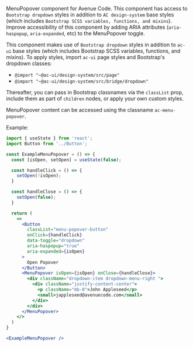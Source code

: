 MenuPopover component for Avenue Code.
This component has access to `Bootstrap dropdown` styles in addition to `AC design-system` base styles (which includes `Bootstrap SCSS variables, functions, and mixins`). 
Improve accessibility of this component by adding ARIA attributes (`aria-haspopup`, `aria-expanded`, etc) to the MenuPopover toggle.

This component makes use of `Bootstrap dropdown` styles in addition to `ac-ui` base styles (which includes Bootstrap SCSS variables, functions, and mixins).
To apply styles, import `ac-ui` page styles and Bootstrap's dropdown classes:
  * `@import "~@ac-ui/design-system/src/page"`
  * `@import "~@ac-ui/design-system/src/bridge/dropdown"`
  
Thereafter, you can pass in Bootstrap classnames via the `classList` prop, include them as part of `children` nodes, or apply your own custom styles.

MenuPopover content can be accessed using the classname `ac-menu-popover`.

Example:
```jsx
import { useState } from 'react';
import Button from '../Button';

const ExampleMenuPopover = () => {
  const [isOpen, setOpen] = useState(false);

  const handleClick = () => {
    setOpen(!isOpen);
  }

  const handleClose = () => {
    setOpen(false);
  }

  return (
    <>
      <Button
        classList="menu-popover-button"
        onClick={handleClick}
        data-toggle="dropdown"
        aria-haspopup="true"
        aria-expanded={isOpen}
      >
        Open Popover
      </Button>
      <MenuPopover isOpen={isOpen} onClose={handleClose}>
        <div className="dropdown-item dropdown-menu-right ">
          <div className="justify-content-center">
            <p className="mb-0">John Appleseed</p>
            <small>jappleseed@avenuecode.com</small>
          </div>
        </div>
      </MenuPopover>
    </>
  )
}

<ExampleMenuPopover />
```
